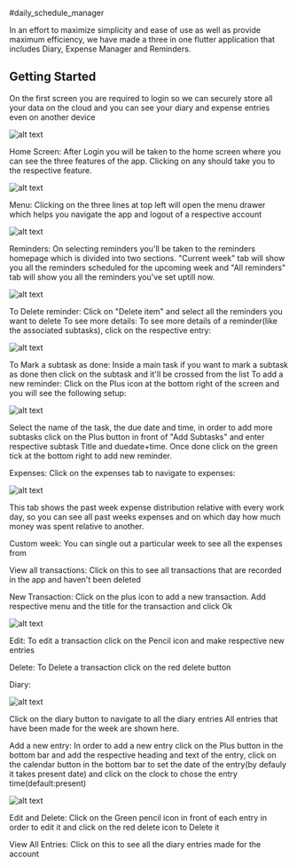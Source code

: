#daily_schedule_manager

In an effort to maximize simplicity and ease of use as well as provide maximum efficiency, we have made a three in one flutter application that includes Diary, Expense Manager and Reminders.

## Getting Started
 On the first screen you are required to login so we can securely store all your data on the cloud and you can see your diary and expense entries even on another device

![alt text](https://i.imgur.com/iXpMFnf.png)
 
 Home Screen:
 After Login you will be taken to the home screen where you can see the three features of the app. Clicking on any should take you to the respective feature.
 
 ![alt text](https://i.imgur.com/h73adV9.png)
 
 Menu:
 Clicking on the three lines at top left will open the menu drawer which helps you navigate the app and logout of a respective account
 
 ![alt text](https://i.imgur.com/TwSCtPH.png)
 
 Reminders:
 On selecting reminders you'll be taken to the reminders homepage which is divided into two sections. "Current week" tab will show you all the reminders scheduled for the upcoming week and "All reminders" tab will show you all the reminders you've set uptill now.
 
 ![alt text](https://i.imgur.com/XidMsqk.png)

To Delete reminder: Click on "Delete item" and select all the reminders you want to delete
To see more details: To see more details of a reminder(like the associated subtasks), click on the respective entry:

 ![alt text](https://i.imgur.com/yJcX1cd.png)
 
To Mark a subtask as done: Inside a main task if you want to mark a subtask as done then click on the subtask and it'll be crossed from the list
To add a new reminder: Click on the Plus icon at the bottom right of the screen and you will see the following setup:

![alt text](https://i.imgur.com/W5IPmrG.png)

Select the name of the task, the due date and time, in order to add more subtasks click on the Plus button in front of "Add Subtasks" and enter respective subtask Title and duedate+time. Once done click on the green tick at the bottom right to add new reminder.


Expenses: Click on the expenses tab to navigate to expenses:

![alt text](https://i.imgur.com/p7O82q4.png)

This tab shows the past week expense distribution relative with every work day, so you can see all past weeks expenses and on which day how much money was spent relative to another.

Custom week: You can single out a particular week to see all the expenses from

View all transactions: Click on this to see all transactions that are recorded in the app and haven't been deleted

New Transaction: Click on the plus icon to add a new transaction. Add respective menu and the title for the transaction and click Ok

![alt text](https://i.imgur.com/HjFFrJs.png)

Edit: To edit a transaction click on the Pencil icon and make respective new entries

Delete: To Delete a transaction click on the red delete button

Diary:

![alt text](https://i.imgur.com/bpfE6Me.png)

Click on the diary button to navigate to all the diary entries
All entries that have been made for the week are shown here.

Add a new entry: In order to add a new entry click on the Plus button in the bottom bar and add the respective heading and text of the entry, click on the calendar button in the bottom bar to set the date of the entry(by defauly it takes present date) and click on the clock to chose the entry time(default:present)

![alt text](https://i.imgur.com/qRYxVIB.png)

Edit and Delete: Click on the Green pencil icon in front of each entry in order to edit it and click on the red delete icon to Delete it

View All Entries: Click on this to see all the diary entries made for the account
